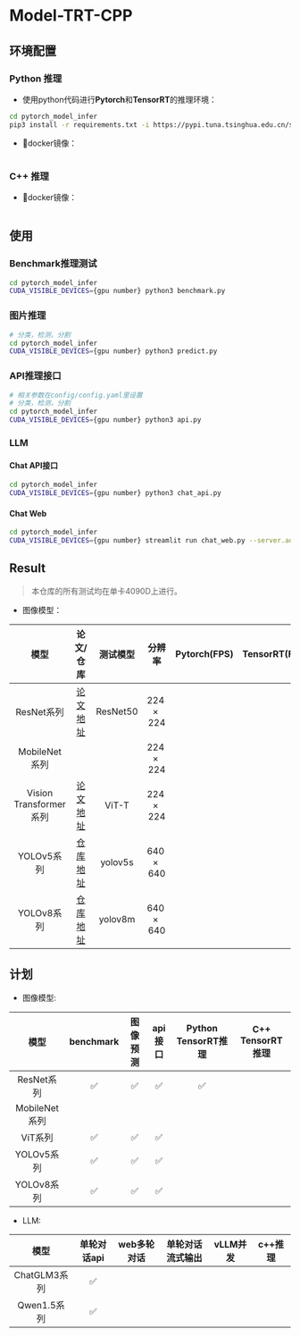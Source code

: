 # Model-TRT-CPP

## 环境配置

### Python 推理

* 使用python代码进行**Pytorch**和**TensorRT**的推理环境：
```bash
cd pytorch_model_infer
pip3 install -r requirements.txt -i https://pypi.tuna.tsinghua.edu.cn/simple
```
* 🐳docker镜像：
```bash
```

### C++ 推理

* 🐳docker镜像：
```bash

```
## 使用

### Benchmark推理测试

```bash
cd pytorch_model_infer
CUDA_VISIBLE_DEVICES={gpu number} python3 benchmark.py
```

### 图片推理

```bash
# 分类，检测，分割
cd pytorch_model_infer
CUDA_VISIBLE_DEVICES={gpu number} python3 predict.py
```

### API推理接口

```bash
# 相关参数在config/config.yaml里设置
# 分类，检测，分割
cd pytorch_model_infer
CUDA_VISIBLE_DEVICES={gpu number} python3 api.py
```
### LLM

#### Chat API接口

```bash
cd pytorch_model_infer
CUDA_VISIBLE_DEVICES={gpu number} python3 chat_api.py
```

#### Chat Web

```bash
cd pytorch_model_infer
CUDA_VISIBLE_DEVICES={gpu number} streamlit run chat_web.py --server.address 0.0.0.0 --server.port {your port}
```




## Result
> 本仓库的所有测试均在单卡4090D上进行。

* 图像模型：

| 模型 | 论文/仓库 | 测试模型 | 分辨率 | Pytorch(FPS) | TensorRT(FPS) |
| :-----:| :-----: | :------: | :------: | :------: | :------: | 
| ResNet系列 | [论文地址](https://openaccess.thecvf.com/content_cvpr_2016/papers/He_Deep_Residual_Learning_CVPR_2016_paper.pdf) | ResNet50 | $224\times 224$ |  | |
| MobileNet系列 | |  | $224\times 224$ |  |  |
| Vision Transformer系列 | [论文地址](https://arxiv.org/pdf/2010.11929.pdf) | ViT-T | $224\times 224$ |  |  |
| YOLOv5系列 | [仓库地址](https://github.com/ultralytics/yolov5) | yolov5s | $640\times 640$ |  |  |
| YOLOv8系列 | [仓库地址](https://github.com/ultralytics/ultralytics) | yolov8m | $640\times 640$ |  |  |

## 计划

* 图像模型:

| 模型 | benchmark | 图像预测 | api接口 | Python TensorRT推理 | C++ TensorRT推理 |
| :-----: | :-----: | :-----: | :------: | :------: | :------: |
| ResNet系列 | :white_check_mark: | :white_check_mark: | :white_check_mark: | :white_check_mark: |  |
| MobileNet系列 |  | | | | |
| ViT系列 | :white_check_mark: | :white_check_mark: | :white_check_mark: | | |
| YOLOv5系列 | :white_check_mark: | :white_check_mark: | :white_check_mark: | | |
| YOLOv8系列 | :white_check_mark: | :white_check_mark: | :white_check_mark: | | |

* LLM:

| 模型 | 单轮对话api | web多轮对话 | 单轮对话流式输出 | vLLM并发 | c++推理 |
| :-----: | :-----: | :-----: | :------: | :------: | :------: |
| ChatGLM3系列 | :white_check_mark: | | | |
| Qwen1.5系列 | :white_check_mark: | | | |



